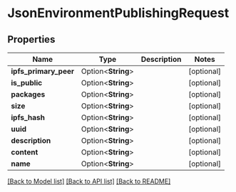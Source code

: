 # JsonEnvironmentPublishingRequest

## Properties

Name | Type | Description | Notes
------------ | ------------- | ------------- | -------------
**ipfs_primary_peer** | Option<**String**> |  | [optional]
**is_public** | Option<**String**> |  | [optional]
**packages** | Option<**String**> |  | [optional]
**size** | Option<**String**> |  | [optional]
**ipfs_hash** | Option<**String**> |  | [optional]
**uuid** | Option<**String**> |  | [optional]
**description** | Option<**String**> |  | [optional]
**content** | Option<**String**> |  | [optional]
**name** | Option<**String**> |  | [optional]

[[Back to Model list]](../README.md#documentation-for-models) [[Back to API list]](../README.md#documentation-for-api-endpoints) [[Back to README]](../README.md)


